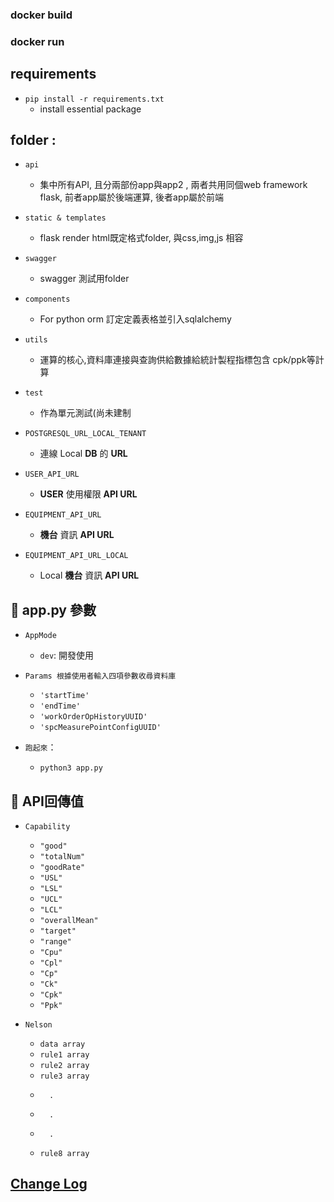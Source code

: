 ### docker build 
### docker run 

## requirements
- `pip install -r requirements.txt`
  - install essential package

## folder :
- `api`

  - 集中所有API, 且分兩部份app與app2 , 兩者共用同個web framework flask, 前者app屬於後端運算, 後者app屬於前端

- `static & templates`

  - flask render html既定格式folder, 與css,img,js 相容

- `swagger`

  - swagger 測試用folder

- `components`

  - For python orm 訂定定義表格並引入sqlalchemy

- `utils`

  - 運算的核心,資料庫連接與查詢供給數據給統計製程指標包含 cpk/ppk等計算 

- `test`

  - 作為單元測試(尚未建制


- `POSTGRESQL_URL_LOCAL_TENANT`

  - 連線 Local **DB** 的 **URL**

- `USER_API_URL`

  - **USER** 使用權限 **API URL**

- `EQUIPMENT_API_URL`

  - **機台** 資訊 **API URL**

- `EQUIPMENT_API_URL_LOCAL`

  - Local **機台** 資訊 **API URL**
  
## 🎻 app.py 參數

- `AppMode`

  - `dev`: 開發使用

    <!---待填  **SSO** 邏輯 方便開發 -->
    
- `Params 根據使用者輸入四項參數收尋資料庫`
  - `'startTime'`
  - `'endTime'`
  - `'workOrderOpHistoryUUID'`
  - `'spcMeasurePointConfigUUID'`

- `跑起來`：

   - `python3 app.py`

## 🎻  API回傳值

- `Capability`
  - `"good"`
  - `"totalNum"`
  - `"goodRate"`
  - `"USL"`
  - `"LSL"`
  - `"UCL"`
  - `"LCL"`
  - `"overallMean"`
  - `"target"`
  - `"range"`
  - `"Cpu"`
  - `"Cpl"`
  - `"Cp"`
  - `"Ck"`
  - `"Cpk"`
  - `"Ppk"`

- `Nelson`
  - `data array`
  - `rule1 array`
  - `rule2 array`
  - `rule3 array`
  -       .
  -       .
  -       .
  - `rule8 array`

## [Change Log](CHANGELOG.md)

